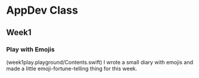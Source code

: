 # AppDev Class

## Week1
### Play with Emojis

(week1play.playground/Contents.swift)
I wrote a small diary with emojis and made a little emoji-fortune-telling thing for this week.
